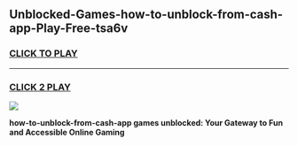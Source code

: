 
## Unblocked-Games-how-to-unblock-from-cash-app-Play-Free-tsa6v
<h3>
<a href="https://premium76.site?title=how-to-unblock-from-cash-app&ref=18A1">CLICK TO PLAY</a></h3>
<hr>

<h3>
<a href="https://premium76.site?title=how-to-unblock-from-cash-app&ref=18A1">CLICK 2 PLAY</a>
  
</h3>

<a href="https://premium76.site?title=how-to-unblock-from-cash-app&ref=18A1"><img src="https://clearcache.store/games.png"></a>


**how-to-unblock-from-cash-app games unblocked: Your Gateway to Fun and Accessible Online Gaming**
